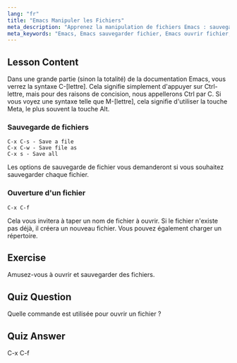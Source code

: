 ```yaml
---
lang: "fr"
title: "Emacs Manipuler les Fichiers"
meta_description: "Apprenez la manipulation de fichiers Emacs : sauvegarder, enregistrer sous, et ouvrir des fichiers en utilisant les commandes C-x C-s, C-x C-w, et C-x C-f. Maîtrisez les opérations essentielles de fichiers Emacs !"
meta_keywords: "Emacs, Emacs sauvegarder fichier, Emacs ouvrir fichier, tutoriel Emacs, commandes Linux, Emacs débutant, guide Emacs"
---
```


## Lesson Content

Dans une grande partie (sinon la totalité) de la documentation Emacs, vous verrez la syntaxe C-[lettre]. Cela signifie simplement d'appuyer sur Ctrl-lettre, mais pour des raisons de concision, nous appellerons Ctrl par C. Si vous voyez une syntaxe telle que M-[lettre], cela signifie d'utiliser la touche Meta, le plus souvent la touche Alt.

### Sauvegarde de fichiers

```
C-x C-s - Save a file
C-x C-w - Save file as
C-x s - Save all
```

Les options de sauvegarde de fichier vous demanderont si vous souhaitez sauvegarder chaque fichier.

### Ouverture d'un fichier

```
C-x C-f
```

Cela vous invitera à taper un nom de fichier à ouvrir. Si le fichier n'existe pas déjà, il créera un nouveau fichier. Vous pouvez également charger un répertoire.

## Exercise

Amusez-vous à ouvrir et sauvegarder des fichiers.

## Quiz Question

Quelle commande est utilisée pour ouvrir un fichier ?

## Quiz Answer

C-x C-f
